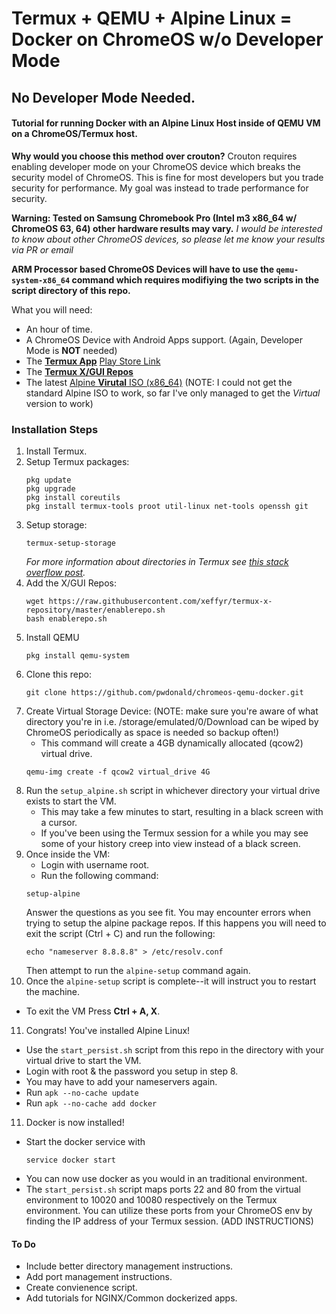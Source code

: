 # Termux + QEMU + Alpine Linux = Docker on ChromeOS w/o Developer Mode
## No Developer Mode Needed.
#### Tutorial for running Docker with an Alpine Linux Host inside of QEMU VM on a ChromeOS/Termux host.

**Why would you choose this method over crouton?**
Crouton requires enabling developer mode on your ChromeOS device which breaks the security model of ChromeOS. This is fine for most developers but you trade security for performance. My goal was instead to trade performance for security.

**Warning: Tested on Samsung Chromebook Pro (Intel m3 x86_64 w/ ChromeOS 63, 64) other hardware results may vary.**
*I would be interested to know about other ChromeOS devices, so please let me know your results via PR or email*

**ARM Processor based ChromeOS Devices will have to use the `qemu-system-x86_64` command which requires modifiying the two scripts in the script directory of this repo.**

What you will need:
* An hour of time.
* A ChromeOS Device with Android Apps support. (Again, Developer Mode is **NOT** needed)
* The [**Termux App**](https://github.com/termux/termux-app) [Play Store Link](https://play.google.com/store/apps/details?id=com.termux&hl=en)
* The [**Termux X/GUI Repos**](https://github.com/xeffyr/termux-x-repository)
* The latest [Alpine **Virutal** ISO (x86_64)](https://alpinelinux.org/downloads/)
  (NOTE: I could not get the standard Alpine ISO to work, so far I've only managed to get the *Virtual* version to work)
  
### Installation Steps
1. Install Termux.
2. Setup Termux packages:
   ```
   pkg update
   pkg upgrade
   pkg install coreutils
   pkg install termux-tools proot util-linux net-tools openssh git
   ```
2. Setup storage:
   ```
   termux-setup-storage
   ```
   *For more information about directories in Termux see [this stack overflow post](https://android.stackexchange.com/questions/166538/where-is-the-folder-that-termux-defaults-to).*
4. Add the X/GUI Repos:
   ```
   wget https://raw.githubusercontent.com/xeffyr/termux-x-repository/master/enablerepo.sh
   bash enablerepo.sh
   ```
5. Install QEMU
    ```
    pkg install qemu-system
    ```
6. Clone this repo:
   ```
   git clone https://github.com/pwdonald/chromeos-qemu-docker.git
   ```
7. Create Virtual Storage Device: 
   (NOTE: make sure you're aware of what directory you're in i.e. /storage/emulated/0/Download can be wiped by ChromeOS periodically as space is needed so backup often!)
   * This command will create a 4GB dynamically allocated (qcow2) virtual drive.
   ```
   qemu-img create -f qcow2 virtual_drive 4G
   ```
8. Run the `setup_alpine.sh` script in whichever directory your virtual drive exists to start the VM.
   * This may take a few minutes to start, resulting in a black screen with a cursor.
   * If you've been using the Termux session for a while you may see some of your history creep into view instead of a black screen.
9. Once inside the VM:
   * Login with username root.
   * Run the following command:
   ```
   setup-alpine
   ```
   Answer the questions as you see fit. You may encounter errors when trying to setup the alpine package repos. If this happens you will need to exit the script (Ctrl + C) and run the following:
   ```
   echo "nameserver 8.8.8.8" > /etc/resolv.conf
   ```
   Then attempt to run the `alpine-setup` command again.
10. Once the `alpine-setup` script is complete--it will instruct you to restart the machine.
   * To exit the VM Press **Ctrl + A, X**.
11. Congrats! You've installed Alpine Linux!
   * Use the `start_persist.sh` script from this repo in the directory with your virtual drive to start the VM.
   * Login with root & the password you setup in step 8.
   * You may have to add your nameservers again.
   * Run `apk --no-cache update`
   * Run `apk --no-cache add docker`
11. Docker is now installed!
   * Start the docker service with
     ```
     service docker start
     ```
   * You can now use docker as you would in an traditional environment.
   * The `start_persist.sh` script maps ports 22 and 80 from the virtual environment to 10020 and 10080 respectively on the Termux environment. You can utilize these ports from your ChromeOS env by finding the IP address of your Termux session. (ADD INSTRUCTIONS)
   
#### To Do
* Include better directory management instructions.
* Add port management instructions.
* Create convienence script.
* Add tutorials for NGINX/Common dockerized apps.
   
